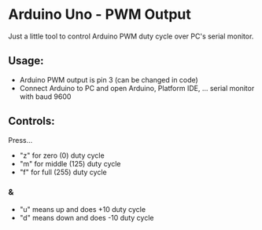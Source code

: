# Arduino Uno -  PWM Output

Just a little tool to control Arduino PWM duty cycle over PC's serial monitor.

## Usage:

- Arduino PWM output is pin 3 (can be changed in code)
- Connect Arduino to PC and open Arduino, Platform IDE, ... serial monitor with baud 9600

## Controls:

Press...

- "z" for zero (0) duty cycle
- "m" for middle (125) duty cycle
- "f" for full (255) duty cycle

### &

- "u" means up and does +10 duty cycle
- "d" means down and does -10 duty cycle